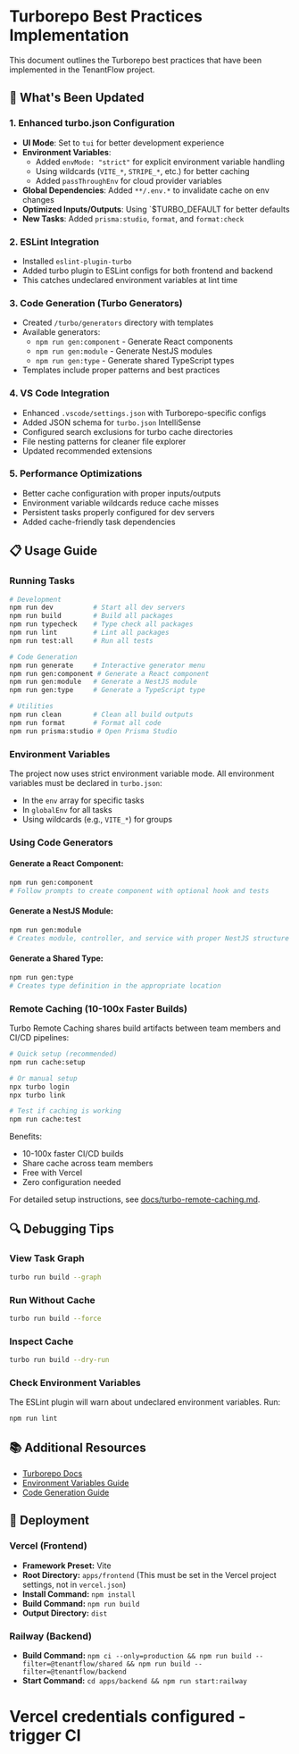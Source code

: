 # Turborepo Best Practices Implementation

This document outlines the Turborepo best practices that have been implemented in the TenantFlow project.

## 🚀 What's Been Updated ###

### 1. Enhanced turbo.json Configuration
- **UI Mode**: Set to `tui` for better development experience
- **Environment Variables**: 
  - Added `envMode: "strict"` for explicit environment variable handling
  - Using wildcards (`VITE_*`, `STRIPE_*`, etc.) for better caching
  - Added `passThroughEnv` for cloud provider variables
- **Global Dependencies**: Added `**/.env.*` to invalidate cache on env changes
- **Optimized Inputs/Outputs**: Using `$TURBO_DEFAULT for better defaults
- **New Tasks**: Added `prisma:studio`, `format`, and `format:check`

### 2. ESLint Integration
- Installed `eslint-plugin-turbo` 
- Added turbo plugin to ESLint configs for both frontend and backend
- This catches undeclared environment variables at lint time

### 3. Code Generation (Turbo Generators)
- Created `/turbo/generators` directory with templates
- Available generators:
  - `npm run gen:component` - Generate React components
  - `npm run gen:module` - Generate NestJS modules  
  - `npm run gen:type` - Generate shared TypeScript types
- Templates include proper patterns and best practices

### 4. VS Code Integration
- Enhanced `.vscode/settings.json` with Turborepo-specific configs
- Added JSON schema for `turbo.json` IntelliSense
- Configured search exclusions for turbo cache directories
- File nesting patterns for cleaner file explorer
- Updated recommended extensions

### 5. Performance Optimizations
- Better cache configuration with proper inputs/outputs
- Environment variable wildcards reduce cache misses
- Persistent tasks properly configured for dev servers
- Added cache-friendly task dependencies

## 📋 Usage Guide

### Running Tasks
```bash
# Development
npm run dev          # Start all dev servers
npm run build        # Build all packages
npm run typecheck    # Type check all packages
npm run lint         # Lint all packages
npm run test:all     # Run all tests

# Code Generation
npm run generate     # Interactive generator menu
npm run gen:component # Generate a React component
npm run gen:module   # Generate a NestJS module
npm run gen:type     # Generate a TypeScript type

# Utilities
npm run clean        # Clean all build outputs
npm run format       # Format all code
npm run prisma:studio # Open Prisma Studio
```

### Environment Variables
The project now uses strict environment variable mode. All environment variables must be declared in `turbo.json`:
- In the `env` array for specific tasks
- In `globalEnv` for all tasks
- Using wildcards (e.g., `VITE_*`) for groups

### Using Code Generators

#### Generate a React Component:
```bash
npm run gen:component
# Follow prompts to create component with optional hook and tests
```

#### Generate a NestJS Module:
```bash
npm run gen:module
# Creates module, controller, and service with proper NestJS structure
```

#### Generate a Shared Type:
```bash
npm run gen:type
# Creates type definition in the appropriate location
```

### Remote Caching (10-100x Faster Builds)
Turbo Remote Caching shares build artifacts between team members and CI/CD pipelines:

```bash
# Quick setup (recommended)
npm run cache:setup

# Or manual setup
npx turbo login
npx turbo link

# Test if caching is working
npm run cache:test
```

Benefits:
- 10-100x faster CI/CD builds
- Share cache across team members
- Free with Vercel
- Zero configuration needed

For detailed setup instructions, see [docs/turbo-remote-caching.md](./docs/turbo-remote-caching.md).

## 🔍 Debugging Tips

### View Task Graph
```bash
turbo run build --graph
```

### Run Without Cache
```bash
turbo run build --force
```

### Inspect Cache
```bash
turbo run build --dry-run
```

### Check Environment Variables
The ESLint plugin will warn about undeclared environment variables. Run:
```bash
npm run lint
```

## 📚 Additional Resources
- [Turborepo Docs](https://turbo.build/repo/docs)
- [Environment Variables Guide](https://turbo.build/repo/docs/crafting-your-repository/using-environment-variables)
- [Code Generation Guide](https://turbo.build/repo/docs/guides/generating-code)

## 🚀 Deployment

### Vercel (Frontend)

- **Framework Preset:** Vite
- **Root Directory:** `apps/frontend` (This must be set in the Vercel project settings, not in `vercel.json`)
- **Install Command:** `npm install`
- **Build Command:** `npm run build`
- **Output Directory:** `dist`

### Railway (Backend)

- **Build Command:** `npm ci --only=production && npm run build --filter=@tenantflow/shared && npm run build --filter=@tenantflow/backend`
- **Start Command:** `cd apps/backend && npm run start:railway`

# Vercel credentials configured - trigger CI
